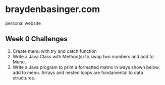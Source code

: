 # braydenbasinger.com
personal website

## Week 0 Challenges
1. Create menu with try and catch function
2. Write a Java Class with Method(s) to swap two numbers and add to Menu.
3. Write a Java program to print a formatted matrix in ways shown below, add to menu. Arrays and nested loops are fundamental to data structures.
